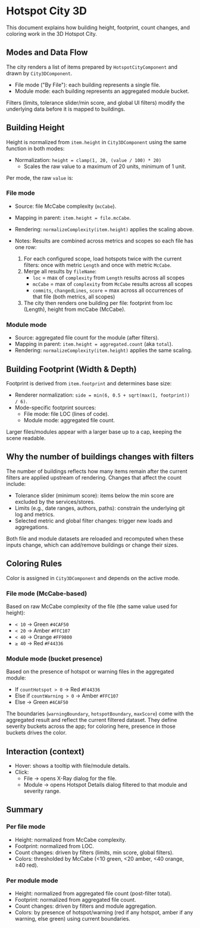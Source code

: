 # Hotspot City 3D

This document explains how building height, footprint, count changes, and coloring work in the 3D Hotspot City.

## Modes and Data Flow

The city renders a list of items prepared by `HotspotCityComponent` and drawn by `City3DComponent`.

- File mode ("By File"): each building represents a single file.
- Module mode: each building represents an aggregated module bucket.

Filters (limits, tolerance slider/min score, and global UI filters) modify the underlying data before it is mapped to buildings.

## Building Height

Height is normalized from `item.height` in `City3DComponent` using the same function in both modes:

- Normalization: `height = clamp(1, 20, (value / 100) * 20)`
  - Scales the raw value to a maximum of 20 units, minimum of 1 unit.

Per mode, the raw `value` is:

### File mode

- Source: file McCabe complexity (`mcCabe`).
- Mapping in parent: `item.height = file.mcCabe`.
- Rendering: `normalizeComplexity(item.height)` applies the scaling above.
- Notes: Results are combined across metrics and scopes so each file has one row:

  1. For each configured scope, load hotspots twice with the current filters: once with metric `Length` and once with metric `McCabe`.
  2. Merge all results by `fileName`:
     - `loc` = max of `complexity` from `Length` results across all scopes
     - `mcCabe` = max of `complexity` from `McCabe` results across all scopes
     - `commits`, `changedLines`, `score` = max across all occurrences of that file (both metrics, all scopes)
  3. The city then renders one building per file: footprint from loc (Length), height from mcCabe (McCabe).

### Module mode

- Source: aggregated file count for the module (after filters).
- Mapping in parent: `item.height = aggregated.count` (aka `total`).
- Rendering: `normalizeComplexity(item.height)` applies the same scaling.

## Building Footprint (Width & Depth)

Footprint is derived from `item.footprint` and determines base size:

- Renderer normalization: `side = min(6, 0.5 + sqrt(max(1, footprint)) / 6)`.
- Mode-specific footprint sources:
  - File mode: file LOC (lines of code).
  - Module mode: aggregated file count.

Larger files/modules appear with a larger base up to a cap, keeping the scene readable.

## Why the number of buildings changes with filters

The number of buildings reflects how many items remain after the current filters are applied upstream of rendering. Changes that affect the count include:

- Tolerance slider (minimum score): items below the min score are excluded by the services/stores.
- Limits (e.g., date ranges, authors, paths): constrain the underlying git log and metrics.
- Selected metric and global filter changes: trigger new loads and aggregations.

Both file and module datasets are reloaded and recomputed when these inputs change, which can add/remove buildings or change their sizes.

## Coloring Rules

Color is assigned in `City3DComponent` and depends on the active mode.

### File mode (McCabe-based)

Based on raw McCabe complexity of the file (the same value used for height):

- `< 10` → Green `#4CAF50`
- `< 20` → Amber `#FFC107`
- `< 40` → Orange `#FF9800`
- `≥ 40` → Red `#F44336`

### Module mode (bucket presence)

Based on the presence of hotspot or warning files in the aggregated module:

- If `countHotspot > 0` → Red `#F44336`
- Else if `countWarning > 0` → Amber `#FFC107`
- Else → Green `#4CAF50`

The boundaries (`warningBoundary`, `hotspotBoundary`, `maxScore`) come with the aggregated result and reflect the current filtered dataset. They define severity buckets across the app; for coloring here, presence in those buckets drives the color.

## Interaction (context)

- Hover: shows a tooltip with file/module details.
- Click:
  - File → opens X-Ray dialog for the file.
  - Module → opens Hotspot Details dialog filtered to that module and severity range.

## Summary

### Per file mode

- Height: normalized from McCabe complexity.
- Footprint: normalized from LOC.
- Count changes: driven by filters (limits, min score, global filters).
- Colors: thresholded by McCabe (<10 green, <20 amber, <40 orange, ≥40 red).

### Per module mode

- Height: normalized from aggregated file count (post-filter total).
- Footprint: normalized from aggregated file count.
- Count changes: driven by filters and module aggregation.
- Colors: by presence of hotspot/warning (red if any hotspot, amber if any warning, else green) using current boundaries.
